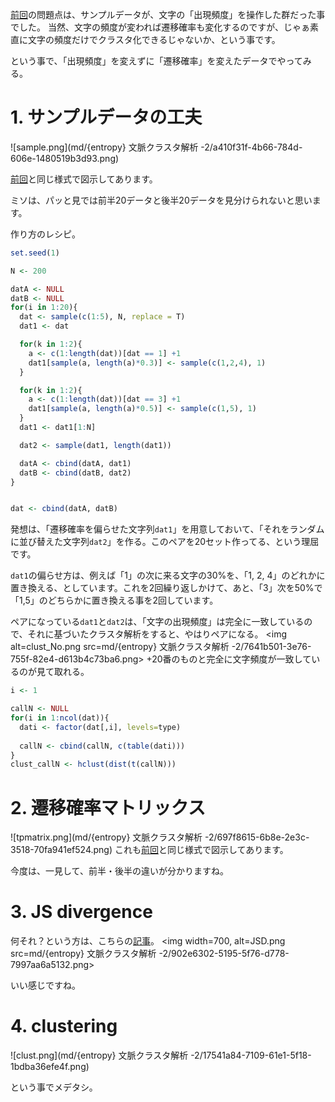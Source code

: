 [前回](http://qiita.com/kilometer/items/58a1a353b9475bbf27c6)の問題点は、サンプルデータが、文字の「出現頻度」を操作した群だった事でした。
当然、文字の頻度が変われば遷移確率も変化するのですが、じゃぁ素直に文字の頻度だけでクラスタ化できるじゃないか、という事です。

という事で、「出現頻度」を変えずに「遷移確率」を変えたデータでやってみる。

# 1. サンプルデータの工夫
![sample.png](md/{entropy} 文脈クラスタ解析 -2/a410f31f-4b66-784d-606e-1480519b3d93.png)

[前回](http://qiita.com/kilometer/items/58a1a353b9475bbf27c6)と同じ様式で図示してあります。

ミソは、パッと見では前半20データと後半20データを見分けられないと思います。

作り方のレシピ。

```r
set.seed(1)

N <- 200

datA <- NULL
datB <- NULL
for(i in 1:20){
  dat <- sample(c(1:5), N, replace = T)
  dat1 <- dat

  for(k in 1:2){
    a <- c(1:length(dat))[dat == 1] +1
    dat1[sample(a, length(a)*0.3)] <- sample(c(1,2,4), 1)
  }

  for(k in 1:2){
    a <- c(1:length(dat))[dat == 3] +1
    dat1[sample(a, length(a)*0.5)] <- sample(c(1,5), 1)
  }
  dat1 <- dat1[1:N]

  dat2 <- sample(dat1, length(dat1))

  datA <- cbind(datA, dat1)
  datB <- cbind(datB, dat2)
}


dat <- cbind(datA, datB)
```

発想は、「遷移確率を偏らせた文字列```dat1```」を用意しておいて、「それをランダムに並び替えた文字列```dat2```」を作る。このペアを20セット作ってる、という理屈です。

```dat1```の偏らせ方は、例えば「1」の次に来る文字の30%を、「1, 2, 4」のどれかに置き換える、としています。これを2回繰り返しかけて、あと、「3」次を50%で「1,5」のどちらかに置き換える事を2回しています。

ペアになっている```dat1```と```dat2```は、「文字の出現頻度」は完全に一致しているので、それに基づいたクラスタ解析をすると、やはりペアになる。
<img alt=clust_No.png src=md/{entropy} 文脈クラスタ解析 -2/7641b501-3e76-755f-82e4-d613b4c73ba6.png>
+20番のものと完全に文字頻度が一致しているのが見て取れる。

```r
i <- 1

callN <- NULL
for(i in 1:ncol(dat)){
  dati <- factor(dat[,i], levels=type)
  
  callN <- cbind(callN, c(table(dati)))
}
clust_callN <- hclust(dist(t(callN)))
```

# 2. 遷移確率マトリックス
![tpmatrix.png](md/{entropy} 文脈クラスタ解析 -2/697f8615-6b8e-2e3c-3518-70fa941ef524.png)
これも[前回](http://qiita.com/kilometer/items/58a1a353b9475bbf27c6)と同じ様式で図示してあります。

今度は、一見して、前半・後半の違いが分かりますね。

# 3. JS divergence

何それ？という方は、こちらの[記事](http://qiita.com/kilometer/items/5be635edefeadaca9281)。
<img width=700, alt=JSD.png src=md/{entropy} 文脈クラスタ解析 -2/902e6302-5195-5f76-d778-7997aa6a5132.png>

いい感じですね。

# 4. clustering
![clust.png](md/{entropy} 文脈クラスタ解析 -2/17541a84-7109-61e1-5f18-1bdba36efe4f.png)

という事でメデタシ。

